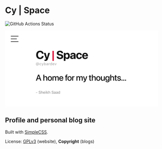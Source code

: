 # Cy | Space

![GitHub Actions Status](https://github.com/cybardev/cybardev.github.io/actions/workflows/deploy-site.yml/badge.svg "GitHub Pages deployment status")

![Web Preview](./site/_assets/images/preview.png "OpenGraph preview image")

## Profile and personal blog site

Built with [SimpleCSS](https://simplecss.org/).

License: [GPLv3](./LICENSE.md) (website), **Copyright** (blogs)
